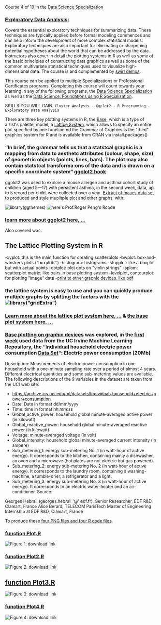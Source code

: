 
Course 4 of 10 in the [Data Science Specialization](https://www.coursera.org/specializations/jhu-data-science) 

### [Exploratory Data Analysis:](https://www.coursera.org/learn/exploratory-data-analysis?specialization=jhu-data-science) 
Covers the essential exploratory techniques for summarizing data. These techniques are typically applied before formal modeling commences and can help inform the development of more complex statistical models. Exploratory techniques are also important for eliminating or sharpening potential hypotheses about the world that can be addressed by the data. Instructors also cover in detail the plotting systems in R as well as some of the basic principles of constructing data graphics as well as some of the common multivariate statistical techniques used to visualize high-dimensional data. The course is and complemented by [swirl demos](https://github.com/swirldev/swirl_courses/tree/master/Exploratory_Data_Analysis).

This course can be applied to multiple Specializations or Professional Certificates programs. Completing this course will count towards your learning in any of the following programs, the [Data Science Specialization](https://www.coursera.org/specializations/jhu-data-science) as well as the [Data Science: Foundations using R Specialization](https://www.coursera.org/specializations/data-science-foundations-r).

SKILLS YOU WILL GAIN: ` Cluster Analysis - Ggplot2 - R Programming - Exploratory Data Analysis `

There are three key plotting systems in R, the [Base](https://rpubs.com/lindangulopez/656288), which is a type of artist's palette, model,  a [Lattice System](http://rpubs.com/lindangulopez/661915), which allows to specify an entire plot specified by one function nd the Grammar	of	Graphics is the "third" graphics	system	for R and is available	from CRAN	via install.packages() 

### “In	brief,	the	grammar	tells	us	that	a	statstcal graphic	is	a	mapping	from	data	to	aesthetc attributes	(colour,	shape,	size)	of	geometric objects	(points,	lines,	bars).	The	plot	may	also contain	statstcal	transforma:ons	of	the	data and	is	drawn	on	a	specific	coordinate	system”  [ggplot2 book](https://ggplot2-book.org/)

ggplot2 was used to explore a mouse	allergen	and	asthma	cohort	study of children	(aged	5—17) with persistent	asthma, in the second week, data, up to 5 record per child, were collected over a year. [Extract of maacs data set](https://github.com/lindangulopez/Exploratory-Data-Analysis-by-Johns-Hopkins-University-on-COURSERA/blob/master/datasets/maacs.rda?raw=true) to produced and style muplitple plot and other graphs, with:

![library(ggthemes)](https://github.com/lindangulopez/Exploratory-Data-Analysis-by-Johns-Hopkins-University-on-COURSERA/blob/master/images/ggplot2_maacs_finalplot.png?raw=true)
![here's Prof.Roger Peng's Rcode](https://github.com/lindangulopez/Exploratory-Data-Analysis-by-Johns-Hopkins-University-on-COURSERA/blob/master/images/ggplot2_maacs_finalplot_code.png?raw=true)

### [learn more about ggplot2 here, ...](https://rpubs.com/lindangulopez/662006)

 Also covered was:
 ## The Lattice Plotting System in R 
-xyplot: this is the main function for creating scatterplots
-bwplot: box-and-whiskers plots (“boxplots”)
-histogram: histograms
-stripplot: like a boxplot but with actual points
-dotplot: plot dots on "violin strings"
-splom: scatterplot matrix; like pairs in base plotting system
-levelplot, contourplot: for plotting "image" data
-[print to other graphic devices, like pdf](https://github.com/lindangulopez/Exploratory-Data-Analysis-by-Johns-Hopkins-University-on-COURSERA/raw/master/Scripts/myplot.pdf)

### the lattice system is easy to use and you can quickly produce multiple graphs by splitting the factors with the ![library("gridExtra")](https://github.com/lindangulopez/Exploratory-Data-Analysis-by-Johns-Hopkins-University-on-COURSERA/blob/master/images/latticeMPs.png?raw=true)

### [Learn more about the lattice plot system here, ...](https://rpubs.com/lindangulopez/661915) & [the base plot system here, ...](https://rpubs.com/lindangulopez/656288)

### [Base plotting on graphic devices](https://rpubs.com/lindangulopez/656565) was explored, in the [first week](https://github.com/lindangulopez/ExData_Plotting1/tree/master/figure) used data from the UC Irvine Machine Learning Repository, the “Individual household electric power consumption [Data Set](https://d396qusza40orc.cloudfront.net/exdata%2Fdata%2Fhousehold_power_consumption.zip)": Electric power consumption [20Mb]
Description: Measurements of electric power consumption in one household with a one-minute sampling rate over a period of almost 4 years. Different electrical quantities and some sub-metering values are available. The following descriptions of the 9 variables in the dataset are taken from the UCI web site:
- https://archive.ics.uci.edu/ml/datasets/Individual+household+electric+power+consumption
- Date: Date in format dd/mm/yyyy
- Time: time in format hh:mm:ss
- Global_active_power: household global minute-averaged active power (in kilowatt)
- Global_reactive_power: household global minute-averaged reactive power (in kilowatt)
- Voltage: minute-averaged voltage (in volt)
- Global_intensity: household global minute-averaged current intensity (in ampere)
- Sub_metering_1: energy sub-metering No. 1 (in watt-hour of active energy). It corresponds to the kitchen, containing mainly a dishwasher, an oven and a microwave (hot plates are not electric but gas powered).
- Sub_metering_2: energy sub-metering No. 2 (in watt-hour of active energy). It corresponds to the laundry room, containing a washing-machine, a tumble-drier, a refrigerator and a light.
- Sub_metering_3: energy sub-metering No. 3 (in watt-hour of active energy). It corresponds to an electric water-heater and an air-conditioner.
Source:

Georges Hebrail (georges.hebrail '@' edf.fr), Senior Researcher, EDF R&D, Clamart, France
Alice Berard, TELECOM ParisTech Master of Engineering Internship at EDF R&D, Clamart, France

To produce these [four PNG files and four R code files](https://github.com/lindangulopez/ExData_Plotting1).

### [function Plot.R](https://raw.githubusercontent.com/lindangulopez/ExData_Plotting1/master/plot1.R)


![Figure 1: download link](https://raw.githubusercontent.com/lindangulopez/Exploratory-Data-Analysis-by-Johns-Hopkins-University-on-COURSERA/master/ExData_Plotting1/figure/plot1.png)


### [function Plot2.R](https://raw.githubusercontent.com/lindangulopez/ExData_Plotting1/master/plot2.R)

![Figure 2: download link](https://raw.githubusercontent.com/lindangulopez/Exploratory-Data-Analysis-by-Johns-Hopkins-University-on-COURSERA/master/ExData_Plotting1/plot2.png) 


## [function Plot3.R](https://raw.githubusercontent.com/lindangulopez/ExData_Plotting1/master/plot3.R)

![Figure 3: download link](https://raw.githubusercontent.com/lindangulopez/Exploratory-Data-Analysis-by-Johns-Hopkins-University-on-COURSERA/master/ExData_Plotting1/plot3.png) 


### [function Plot4.R](https://raw.githubusercontent.com/lindangulopez/ExData_Plotting1/master/plot4.R)

![Figure 4: download link](https://github.com/lindangulopez/Exploratory-Data-Analysis-by-Johns-Hopkins-University-on-COURSERA/blob/master/ExData_Plotting1/plot4.png?raw=true) 

